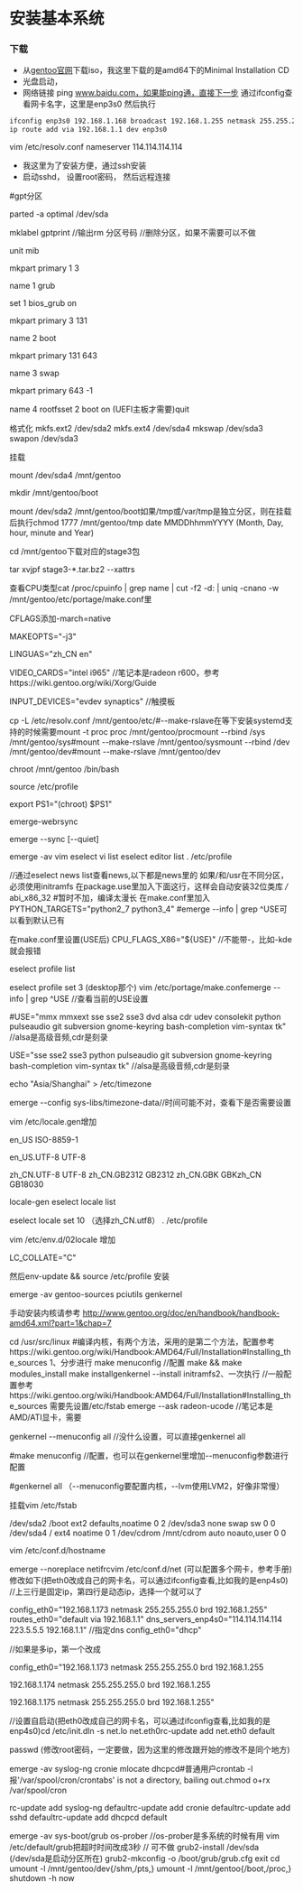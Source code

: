# 安装基本系统

### 下载
* 从[gentoo官网](https://gentoo.org/downloads/)下载iso，我这里下载的是amd64下的Minimal Installation CD
* 光盘启动，
* 网络链接
ping www.baidu.com，如果能ping通，直接下一步
通过ifconfig查看网卡名字，这里是enp3s0
然后执行
```bash
ifconfig enp3s0 192.168.1.168 broadcast 192.168.1.255 netmask 255.255.255.0
ip route add via 192.168.1.1 dev enp3s0
```
vim /etc/resolv.conf
nameserver 114.114.114.114
* 我这里为了安装方便，通过ssh安装
* 启动sshd，
设置root密码，
然后远程连接

#gpt分区

parted -a optimal /dev/sda

mklabel gptprint //输出rm 分区号码 //删除分区，如果不需要可以不做

unit mib

mkpart primary 1 3

name 1 grub

set 1 bios_grub on

mkpart primary 3 131

name 2 boot

mkpart primary 131 643

name 3 swap

mkpart primary 643 -1

name 4 rootfsset 2 boot on  (UEFI主板才需要)quit


格式化
mkfs.ext2 /dev/sda2
mkfs.ext4 /dev/sda4
mkswap /dev/sda3
swapon /dev/sda3

挂载

mount /dev/sda4 /mnt/gentoo

mkdir /mnt/gentoo/boot

mount /dev/sda2 /mnt/gentoo/boot如果/tmp或/var/tmp是独立分区，则在挂载后执行chmod 1777 /mnt/gentoo/tmp
date MMDDhhmmYYYY (Month, Day, hour, minute and Year)

cd /mnt/gentoo下载对应的stage3包

tar xvjpf stage3-*.tar.bz2 --xattrs

查看CPU类型cat /proc/cpuinfo | grep name | cut -f2 -d: | uniq -cnano -w /mnt/gentoo/etc/portage/make.conf里

CFLAGS添加-march=native

MAKEOPTS="-j3"

LINGUAS="zh_CN en"

VIDEO_CARDS="intel i965"     //笔记本是radeon r600，参考https://wiki.gentoo.org/wiki/Xorg/Guide

INPUT_DEVICES="evdev synaptics"     //触摸板


cp -L /etc/resolv.conf /mnt/gentoo/etc/#--make-rslave在等下安装systemd支持的时候需要mount -t proc proc /mnt/gentoo/procmount --rbind /sys /mnt/gentoo/sys#mount --make-rslave /mnt/gentoo/sysmount --rbind /dev /mnt/gentoo/dev#mount --make-rslave /mnt/gentoo/dev

chroot /mnt/gentoo /bin/bash

source /etc/profile

export PS1="(chroot) $PS1"

emerge-webrsync

emerge --sync [--quiet]

emerge -av vim
eselect vi list
eselect editor list
. /etc/profile

//通过eselect news list查看news,以下都是news里的
如果/和/usr在不同分区，必须使用initramfs
在package.use里加入下面这行，这样会自动安装32位类库
*/* abi_x86_32     #暂时不加，编译太漫长
在make.conf里加入
PYTHON_TARGETS="python2_7 python3_4"     #emerge --info | grep ^USE可以看到默认已有


在make.conf里设置(USE后)
CPU_FLAGS_X86="${USE}" //不能带-，比如-kde就会报错


eselect profile list

eselect profile set 3 (desktop那个)
vim /etc/portage/make.confemerge --info | grep ^USE //查看当前的USE设置

#USE="mmx mmxext sse sse2 sse3 dvd alsa cdr udev consolekit python pulseaudio git subversion gnome-keyring bash-completion vim-syntax tk"     //alsa是高级音频,cdr是刻录

USE="sse sse2 sse3 python pulseaudio git subversion gnome-keyring bash-completion vim-syntax tk"     //alsa是高级音频,cdr是刻录


echo "Asia/Shanghai" > /etc/timezone

emerge --config sys-libs/timezone-data//时间可能不对，查看下是否需要设置

vim /etc/locale.gen增加

en_US ISO-8859-1

en_US.UTF-8 UTF-8

zh_CN.UTF-8 UTF-8 zh_CN.GB2312 GB2312 zh_CN.GBK GBKzh_CN GB18030


locale-gen
eselect locale list

eselect locale set 10 （选择zh_CN.utf8）
. /etc/profile

vim /etc/env.d/02locale 增加

LC_COLLATE="C"

然后env-update && source /etc/profile
安装

emerge -av gentoo-sources pciutils genkernel

手动安装内核请参考 http://www.gentoo.org/doc/en/handbook/handbook-amd64.xml?part=1&chap=7

cd /usr/src/linux
#编译内核，有两个方法，采用的是第二个方法，配置参考https://wiki.gentoo.org/wiki/Handbook:AMD64/Full/Installation#Installing_the_sources
1、分步进行
make menuconfig     //配置
make && make modules_install
make installgenkernel --install initramfs2、一次执行
//一般配置参考https://wiki.gentoo.org/wiki/Handbook:AMD64/Full/Installation#Installing_the_sources
需要先设置/etc/fstab
emerge --ask radeon-ucode     //笔记本是AMD/ATI显卡，需要

genkernel --menuconfig all     //没什么设置，可以直接genkernel all

#make menuconfig //配置，也可以在genkernel里增加--menuconfig参数进行配置

#genkernel all （--menuconfig要配置内核，--lvm使用LVM2，好像非常慢）

挂载vim /etc/fstab

/dev/sda2     /boot        ext2     defaults,noatime     0 2
/dev/sda3     none           swap      sw                0 0
/dev/sda4     /            ext4     noatime              0 1
/dev/cdrom    /mnt/cdrom   auto     noauto,user          0 0

vim /etc/conf.d/hostname

emerge --noreplace netifrcvim /etc/conf.d/net   (可以配置多个网卡，参考手册)   修改如下(把eth0改成自己的网卡名，可以通过ifconfig查看,比如我的是enp4s0)
//上三行是固定ip，第四行是动态ip，选择一个就可以了

config_eth0="192.168.1.173 netmask 255.255.255.0 brd 192.168.1.255"
routes_eth0="default via 192.168.1.1"
dns_servers_enp4s0="114.114.114.114 223.5.5.5 192.168.1.1"     //指定dns
config_eth0="dhcp"

//如果是多ip，第一个改成

config_eth0="192.168.1.173 netmask 255.255.255.0 brd 192.168.1.255

192.168.1.174 netmask 255.255.255.0 brd 192.168.1.255

192.168.1.175 netmask 255.255.255.0 brd 192.168.1.255"


//设置自启动(把eth0改成自己的网卡名，可以通过ifconfig查看,比如我的是enp4s0)cd /etc/init.dln -s net.lo net.eth0rc-update add net.eth0 default

passwd (修改root密码，一定要做，因为这里的修改跟开始的修改不是同个地方)


emerge -av syslog-ng cronie mlocate dhcpcd#普通用户crontab -l报'/var/spool/cron/crontabs' is not a directory, bailing out.chmod o+rx /var/spool/cron

rc-update add syslog-ng defaultrc-update add cronie defaultrc-update add sshd defaultrc-update add dhcpcd default


emerge -av sys-boot/grub os-prober //os-prober是多系统的时候有用
vim /etc/default/grub把超时时间改成3秒 // 可不做
grub2-install /dev/sda (/dev/sda是启动分区所在)
grub2-mkconfig -o /boot/grub/grub.cfg
exit
cd
umount -l /mnt/gentoo/dev{/shm,/pts,}
umount -l /mnt/gentoo{/boot,/proc,}
shutdown -h now
